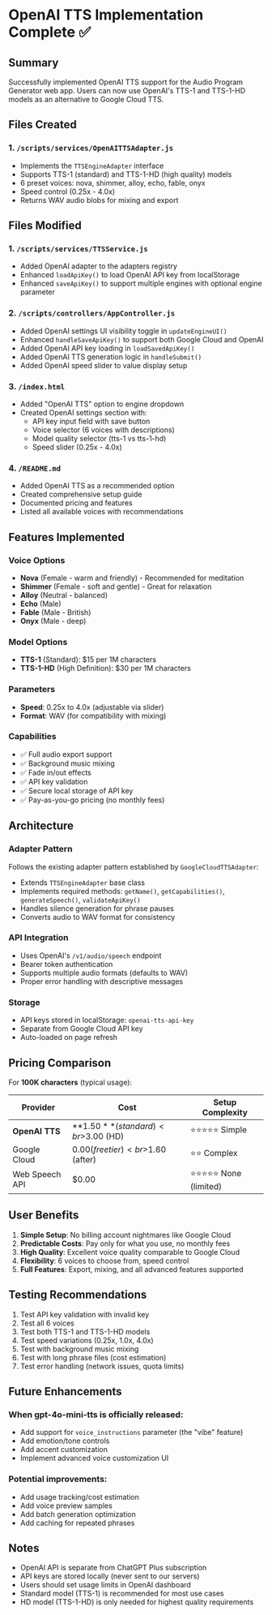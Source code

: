 # OpenAI TTS Implementation Complete ✅

## Summary

Successfully implemented OpenAI TTS support for the Audio Program Generator web app. Users can now use OpenAI's TTS-1 and TTS-1-HD models as an alternative to Google Cloud TTS.

## Files Created

### 1. `/scripts/services/OpenAITTSAdapter.js`
- Implements the `TTSEngineAdapter` interface
- Supports TTS-1 (standard) and TTS-1-HD (high quality) models
- 6 preset voices: nova, shimmer, alloy, echo, fable, onyx
- Speed control (0.25x - 4.0x)
- Returns WAV audio blobs for mixing and export

## Files Modified

### 1. `/scripts/services/TTSService.js`
- Added OpenAI adapter to the adapters registry
- Enhanced `loadApiKey()` to load OpenAI API key from localStorage
- Enhanced `saveApiKey()` to support multiple engines with optional engine parameter

### 2. `/scripts/controllers/AppController.js`
- Added OpenAI settings UI visibility toggle in `updateEngineUI()`
- Enhanced `handleSaveApiKey()` to support both Google Cloud and OpenAI
- Added OpenAI API key loading in `loadSavedApiKey()`
- Added OpenAI TTS generation logic in `handleSubmit()`
- Added OpenAI speed slider to value display setup

### 3. `/index.html`
- Added "OpenAI TTS" option to engine dropdown
- Created OpenAI settings section with:
  - API key input field with save button
  - Voice selector (6 voices with descriptions)
  - Model quality selector (tts-1 vs tts-1-hd)
  - Speed slider (0.25x - 4.0x)

### 4. `/README.md`
- Added OpenAI TTS as a recommended option
- Created comprehensive setup guide
- Documented pricing and features
- Listed all available voices with recommendations

## Features Implemented

### Voice Options
- **Nova** (Female - warm and friendly) - Recommended for meditation
- **Shimmer** (Female - soft and gentle) - Great for relaxation
- **Alloy** (Neutral - balanced)
- **Echo** (Male)
- **Fable** (Male - British)
- **Onyx** (Male - deep)

### Model Options
- **TTS-1** (Standard): $15 per 1M characters
- **TTS-1-HD** (High Definition): $30 per 1M characters

### Parameters
- **Speed**: 0.25x to 4.0x (adjustable via slider)
- **Format**: WAV (for compatibility with mixing)

### Capabilities
- ✅ Full audio export support
- ✅ Background music mixing
- ✅ Fade in/out effects
- ✅ API key validation
- ✅ Secure local storage of API key
- ✅ Pay-as-you-go pricing (no monthly fees)

## Architecture

### Adapter Pattern
Follows the existing adapter pattern established by `GoogleCloudTTSAdapter`:
- Extends `TTSEngineAdapter` base class
- Implements required methods: `getName()`, `getCapabilities()`, `generateSpeech()`, `validateApiKey()`
- Handles silence generation for phrase pauses
- Converts audio to WAV format for consistency

### API Integration
- Uses OpenAI's `/v1/audio/speech` endpoint
- Bearer token authentication
- Supports multiple audio formats (defaults to WAV)
- Proper error handling with descriptive messages

### Storage
- API keys stored in localStorage: `openai-tts-api-key`
- Separate from Google Cloud API key
- Auto-loaded on page refresh

## Pricing Comparison

For **100K characters** (typical usage):

| Provider | Cost | Setup Complexity |
|----------|------|------------------|
| **OpenAI TTS** | **$1.50** (standard)<br>$3.00 (HD) | ⭐⭐⭐⭐⭐ Simple |
| Google Cloud | $0.00 (free tier)<br>$1.60 (after) | ⭐⭐ Complex |
| Web Speech API | $0.00 | ⭐⭐⭐⭐⭐ None (limited) |

## User Benefits

1. **Simple Setup**: No billing account nightmares like Google Cloud
2. **Predictable Costs**: Pay only for what you use, no monthly fees
3. **High Quality**: Excellent voice quality comparable to Google Cloud
4. **Flexibility**: 6 voices to choose from, speed control
5. **Full Features**: Export, mixing, and all advanced features supported

## Testing Recommendations

1. Test API key validation with invalid key
2. Test all 6 voices
3. Test both TTS-1 and TTS-1-HD models
4. Test speed variations (0.25x, 1.0x, 4.0x)
5. Test with background music mixing
6. Test with long phrase files (cost estimation)
7. Test error handling (network issues, quota limits)

## Future Enhancements

### When gpt-4o-mini-tts is officially released:
- Add support for `voice_instructions` parameter (the "vibe" feature)
- Add emotion/tone controls
- Add accent customization
- Implement advanced voice customization UI

### Potential improvements:
- Add usage tracking/cost estimation
- Add voice preview samples
- Add batch generation optimization
- Add caching for repeated phrases

## Notes

- OpenAI API is separate from ChatGPT Plus subscription
- API keys are stored locally (never sent to our servers)
- Users should set usage limits in OpenAI dashboard
- Standard model (TTS-1) is recommended for most use cases
- HD model (TTS-1-HD) is only needed for highest quality requirements
